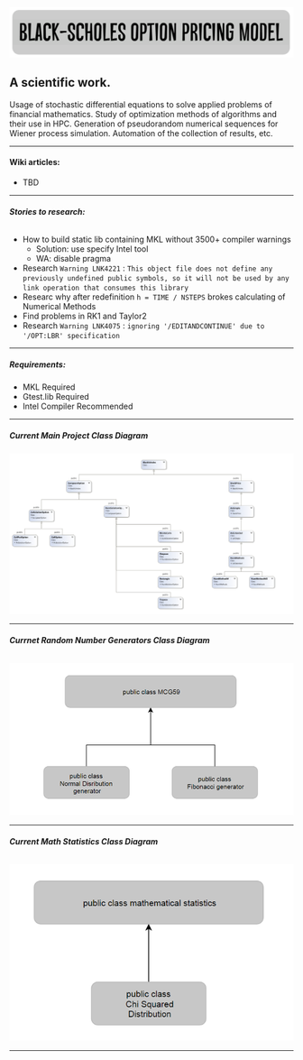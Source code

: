 ![Alt text](etc/images/BSOPM.PNG "Black-Scholes option pricing model")
## A scientific work.

Usage of stochastic differential equations to solve applied problems of financial mathematics. Study of optimization methods of algorithms and their use in HPC. Generation of pseudorandom numerical sequences for Wiener process simulation. Automation of the collection of results, etc.
***
#### Wiki articles:
- TBD
***
###### ***Stories to research:***
<!-- MarkdownTOC autolink="true" bracket="round" depth="5"-->

- How to build static lib containing MKL without 3500+ compiler warnings 
    - Solution: use specify Intel tool
    - WA: disable pragma
- Research `Warning LNK4221` : ```This object file does not define any previously undefined public symbols, so it will not be used by any link operation that consumes this library```
- Researc why after redefinition ```h = TIME / NSTEPS``` brokes calculating of Numerical Methods
- Find problems in RK1 and Taylor2
- Research `Warning LNK4075` : ```ignoring '/EDITANDCONTINUE' due to '/OPT:LBR' specification```

<!-- /MarkdownTOC -->
***
##### Requirements:
<!-- MarkdownTOC autolink="true" bracket="round" depth="5"-->
- MKL Required
- Gtest.lib Required
- Intel Compiler Recommended
<!-- /MarkdownTOC -->
***
##### ***Current Main Project Class Diagram***
![Alt text](etc/images/MainProjectTree.PNG "Main Project Tree")
***
###### ***Currnet Random Number Generators Class Diagram***
![Alt text](etc/images/RNG.PNG "Random Number Generators Class Tree")
***
###### ***Current Math Statistics Class Diagram***
![Alt text](etc/images/MathStat.PNG "Math Statistics Class Tree")
***
